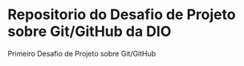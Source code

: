 # Repositorio do Desafio de Projeto sobre Git/GitHub da DIO
Primeiro Desafio de Projeto sobre Git/GitHub
